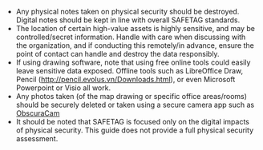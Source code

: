 
* Any physical notes taken on physical security should be destroyed. Digital notes should be kept in line with overall SAFETAG standards.
* The location of certain high-value assets is highly sensitive, and may be controlled/secret information. Handle with care when discussing with the organization, and if conducting this remotely/in advance, ensure the point of contact can handle and destroy the data responsibly.
* If using drawing software, note that using free online tools could easily leave sensitive data exposed. Offline tools such as LibreOffice Draw, Pencil (http://pencil.evolus.vn/Downloads.html), or even Microsoft Powerpoint or Visio all work.
* Any photos taken (of the map drawing or specific office areas/rooms) should be securely deleted or taken using a secure camera app such as [ObscuraCam](https://guardianproject.info/apps/obscuracam/)
* It should be noted that SAFETAG is focused only on the digital impacts of physical security.  This guide does not provide a full physical security assessment.
